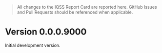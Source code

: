 > All changes to the IQSS Report Card are reported here. GitHub Issues and Pull Requests should be referenced when applicable.


# Version 0.0.0.9000

Initial development version.
